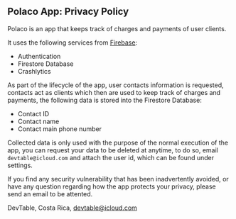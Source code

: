 ## Polaco App: Privacy Policy

Polaco is an app that keeps track of charges and payments of user clients.

It uses the following services from [Firebase](https://firebase.google.com/]):

- Authentication
- Firestore Database
- Crashlytics

As part of the lifecycle of the app, user contacts information is requested, contacts act as clients which then are used to keep track of charges and payments, the following data is stored into the Firestore Database:

- Contact ID
- Contact name
- Contact main phone number

Collected data is only used with the purpose of the normal execution of the app, you can request your data to be deleted at anytime, to do so, email `devtable@icloud.com` and attach the user id, which can be found under settings.

If you find any security vulnerability that has been inadvertently avoided, or have any question regarding how the app protects your privacy, please send an email to be attented.

DevTable,
Costa Rica,
devtable@icloud.com